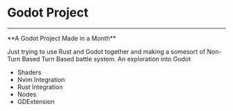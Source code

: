 # Godot Project
<hr>
**A Godot Project Made in a Month**

Just trying to use Rust and Godot together and making a somesort of Non-Turn Based Turn Based battle system. 
An exploration into Godot

- Shaders
- Nvim Integration 
- Rust Integration
- Nodes 
- GDExtension

